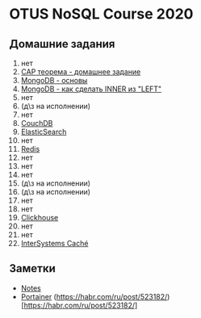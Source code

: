 # OTUS NoSQL Course 2020

## Домашние задания 

1. нет
2. [CAP теорема - домашнее задание](./002_CAP_THEOREM.md)
3. [MongoDB - основы](./003_MONGODB.md)
4. [MongoDB - как сделать INNER из "LEFT"](./004_MONGODB_JOIN.md)
5. нет
6. (д\з на исполнении)
7. нет
8. [CouchDB](./008_COUCHDB_POUCHDB.md)
9. [ElasticSearch](./009_ELASTICSEARCH.md)
10. нет
11. [Redis](./011_REDIS.md)
12. нет
13. нет
14. нет
15. (д\з на исполнении)
16. (д\з на исполнении)
17. нет
18. нет
19. [Clickhouse](./019_CLICKHOUSE.md)
20. нет
21. нет
22. [InterSystems Caché](./022_INTERSYSTEMS.md)


## Заметки

- [Notes](./000_NOTES.md) 
- [Portainer](./101_PORTAINER.md) (https://habr.com/ru/post/523182/)[https://habr.com/ru/post/523182/]